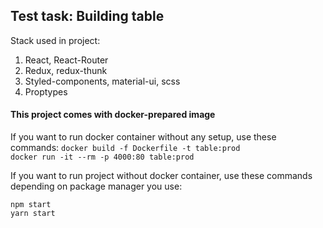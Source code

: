 ## Test task: Building table [](https://github.com/fugr-ru/frontend-javascript-test)

Stack used in project:
1. React, React-Router
2. Redux, redux-thunk
3. Styled-components, material-ui, scss
4. Proptypes

#### This project comes with docker-prepared image
If you want to run docker container without any setup,  use these commands:
`docker build -f Dockerfile -t table:prod` <br/>
`docker run -it --rm -p 4000:80 table:prod`

If you want to run project without docker container, use these commands depending on package manager you use:


`npm start` <br/>
`yarn start`